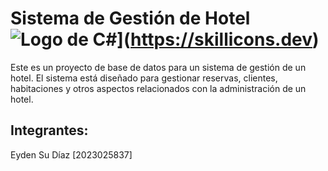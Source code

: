 # Sistema de Gestión de Hotel ![Logo de C#](https://skillicons.dev/icons?i=cs)](https://skillicons.dev)


Este es un proyecto de base de datos para un sistema de gestión de un hotel. El sistema está diseñado para gestionar reservas, clientes, habitaciones y otros aspectos relacionados con la administración de un hotel.

## Integrantes:
Eyden Su Díaz [2023025837]

